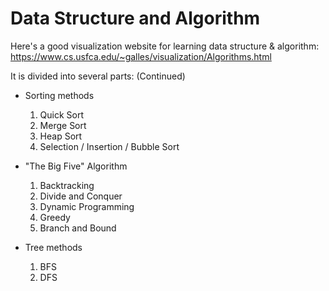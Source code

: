 # Data Structure and Algorithm

Here's a good visualization website for learning data structure & algorithm:
https://www.cs.usfca.edu/~galles/visualization/Algorithms.html

It is divided into several parts: (Continued)

* Sorting methods
  1. Quick Sort
  2. Merge Sort
  3. Heap Sort
  4. Selection / Insertion / Bubble Sort

* "The Big Five" Algorithm
  1. Backtracking
  2. Divide and Conquer
  3. Dynamic Programming
  4. Greedy
  5. Branch and Bound

* Tree methods
  1. BFS
  2. DFS
